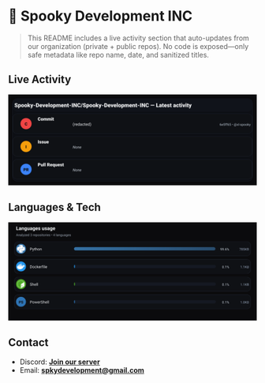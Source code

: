 # 👻 Spooky Development INC

> This README includes a live activity section that auto-updates from our organization (private + public repos). No code is exposed—only safe metadata like repo name, date, and sanitized titles.

## Live Activity
![Repo Snapshot](./assets/repo-snapshot.svg?v=28f4a880a5)

## Languages & Tech
![Languages Usage](./assets/languages.svg?v=203e461a76)

## Contact
- Discord: **[Join our server](https://discord.gg/XYspZgEEJb)**
- Email: **spkydevelopment@gmail.com**
